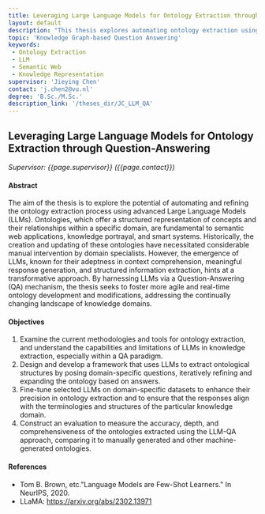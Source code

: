 ```yaml
---
title: Leveraging Large Language Models for Ontology Extraction through Question-Answering
layout: default
description: "This thesis explores automating ontology extraction using Large Language Models (LLMs). By leveraging LLMs' capabilities in context understanding and information extraction, this project aims to enable agile, real-time ontology development through a QA mechanism." 
topic: 'Knowledge Graph-based Question Answering'
keywords: 
 - Ontology Extraction
 - LLM
 - Semantic Web
 - Knowledge Representation
supervisor: 'Jieying Chen'
contact: 'j.chen2@vu.nl'
degree: 'B.Sc./M.Sc.'
description_link: '/theses_dir/JC_LLM_QA'
---
```


## Leveraging Large Language Models for Ontology Extraction through Question-Answering

*Supervisor: {{page.supervisor}} ({{page.contact}})*

#### Abstract 
The aim of the thesis is to explore the potential of automating and refining the ontology extraction process using advanced Large Language Models (LLMs). Ontologies, which offer a structured representation of concepts and their relationships within a specific domain, are fundamental to semantic web applications, knowledge portrayal, and smart systems. Historically, the creation and updating of these ontologies have necessitated considerable manual intervention by domain specialists. However, the emergence of LLMs, known for their adeptness in context comprehension, meaningful response generation, and structured information extraction, hints at a transformative approach. By harnessing LLMs via a Question-Answering (QA) mechanism, the thesis seeks to foster more agile and real-time ontology development and modifications, addressing the continually changing landscape of knowledge domains.

#### Objectives
1. Examine the current methodologies and tools for ontology extraction, and understand the capabilities and limitations of LLMs in knowledge extraction, especially within a QA paradigm.
2. Design and develop a framework that uses LLMs to extract ontological structures by posing domain-specific questions, iteratively refining and expanding the ontology based on answers.
3. Fine-tune selected LLMs on domain-specific datasets to enhance their precision in ontology extraction and to ensure that the responses align with the terminologies and structures of the particular knowledge domain.
4. Construct an evaluation to measure the accuracy, depth, and comprehensiveness of the ontologies extracted using the LLM-QA approach, comparing it to manually generated and other machine-generated ontologies.

#### References
- Tom B. Brown, etc."Language Models are Few-Shot Learners." In NeurIPS, 2020.
- LLaMA: https://arxiv.org/abs/2302.13971
